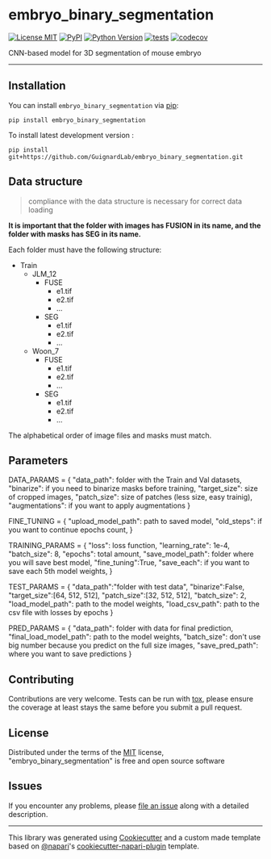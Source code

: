 # embryo_binary_segmentation

[![License MIT](https://img.shields.io/pypi/l/embryo_binary_segmentation.svg?color=green)](https://github.com/GuignardLab/embryo_binary_segmentation/raw/main/LICENSE)
[![PyPI](https://img.shields.io/pypi/v/embryo_binary_segmentation.svg?color=green)](https://pypi.org/project/embryo_binary_segmentation)
[![Python Version](https://img.shields.io/pypi/pyversions/embryo_binary_segmentation.svg?color=green)](https://python.org)
[![tests](https://github.com/GuignardLab/embryo_binary_segmentation/workflows/tests/badge.svg)](https://github.com/GuignardLab/embryo_binary_segmentation/actions)
[![codecov](https://codecov.io/gh/GuignardLab/embryo_binary_segmentation/branch/main/graph/badge.svg)](https://codecov.io/gh/GuignardLab/embryo_binary_segmentation)

CNN-based model for 3D segmentation of mouse embryo

----------------------------------

## Installation

You can install `embryo_binary_segmentation` via [pip]:

    pip install embryo_binary_segmentation



To install latest development version :

    pip install git+https://github.com/GuignardLab/embryo_binary_segmentation.git


## Data structure

> compliance with the data structure is necessary for correct data loading

**It is important that the folder with images has FUSION in its name, and the folder with masks has SEG in its name.**

Each folder must have the following structure:

- Train
    - JLM_12
        - FUSE
            - e1.tif
            - e2.tif
            - ...
        - SEG
            - e1.tif
            - e2.tif
            - ...
    - Woon_7
        - FUSE
            - e1.tif
            - e2.tif
            - ...
        - SEG
            - e1.tif
            - e2.tif
            - ...

The alphabetical order of image files and masks must match.


## Parameters

DATA_PARAMS = {
    "data_path": folder with the Train and Val datasets,
    "binarize": if you need to binarize masks before training,
    "target_size": size of cropped images,
    "patch_size": size of patches (less size, easy trainig),
    "augmentations": if you want to apply augmentations
}  

FINE_TUNING = {
    "upload_model_path": path to saved model,
    "old_steps": if you want to continue epochs count,
}


TRAINING_PARAMS = {
    "loss": loss function,
    "learning_rate": 1e-4,
    "batch_size": 8,
    "epochs": total amount,
    "save_model_path": folder where you will save best model,
    "fine_tuning":True,
    "save_each": if you want to save each 5th model weights,
}

TEST_PARAMS = {
    "data_path":"folder with test data",
    "binarize":False,
    "target_size":[64, 512, 512],
    "patch_size":[32, 512, 512],
    "batch_size": 2,
    "load_model_path": path to the model weights,
    "load_csv_path": path to the csv file with losses by epochs
}

PRED_PARAMS = {
    "data_path": folder with data for final prediction,
    "final_load_model_path": path to the model weights,
    "batch_size": don't use big number because you predict on the full size images,
    "save_pred_path": where you want to save predictions
}


## Contributing

Contributions are very welcome. Tests can be run with [tox], please ensure
the coverage at least stays the same before you submit a pull request.

## License

Distributed under the terms of the [MIT] license,
"embryo_binary_segmentation" is free and open source software

## Issues

If you encounter any problems, please [file an issue] along with a detailed description.

----------------------------------

This library was generated using [Cookiecutter] and a custom made template based on [@napari]'s [cookiecutter-napari-plugin] template.


[napari]: https://github.com/napari/napari
[Cookiecutter]: https://github.com/audreyr/cookiecutter
[@napari]: https://github.com/napari
[MIT]: http://opensource.org/licenses/MIT
[BSD-3]: http://opensource.org/licenses/BSD-3-Clause
[GNU GPL v3.0]: http://www.gnu.org/licenses/gpl-3.0.txt
[GNU LGPL v3.0]: http://www.gnu.org/licenses/lgpl-3.0.txt
[Apache Software License 2.0]: http://www.apache.org/licenses/LICENSE-2.0
[Mozilla Public License 2.0]: https://www.mozilla.org/media/MPL/2.0/index.txt
[cookiecutter-napari-plugin]: https://github.com/napari/cookiecutter-napari-plugin
[pip]: https://pypi.org/project/pip/
[PyPI]: https://pypi.org/
[tox]: https://tox.readthedocs.io/en/latest/

[file an issue]: https://github.com/GuignardLab/embryo_binary_segmentation/issues

